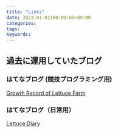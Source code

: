 ```yaml
---
title: "Links"
date: 2023-01-01T00:00:00+09:00
categories:
tags:
keywords:
---
```


## 過去に運用していたブログ

### はてなブログ (競技プログラミング用)

[Growth Record of Lettuce Farm](https://fairy-lettuce.hatenadiary.com/)

### はてなブログ（日常用）

[Lettuce Diary](https://lettuce-diary.hatenadiary.com/)
